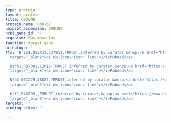 ```yaml
---
type: protein
layout: protein
title: Q9QUN8
protein_name: Hbb-b2
uniprot_accession: Q9QUN8
ncbi_gene_id: '-'
organism: Mus musculus
function: target gene
orthologs: ''
tfs: 'Brip1,Q5SXJ3,237911,TRRUST,inferred by curator,&ensp;<a href="https://www.ncbi.nlm.nih.gov/pubmed/?term=14660636%5Buid%5D+OR+15809329%5Buid%5D+OR+29087512%5Buid%5D"
  target="_blank"><i uk-icon="icon: link"></i>Pubmed</a>

  Bach1,P97302,12013,TRRUST,inferred by curator,&ensp;<a href="https://www.ncbi.nlm.nih.gov/pubmed/?term=14660636%5Buid%5D+OR+15809329%5Buid%5D+OR+29087512%5Buid%5D"
  target="_blank"><i uk-icon="icon: link"></i>Pubmed</a>

  Nfe2,Q07279,18022,TRRUST,inferred by curator,&ensp;<a href="https://www.ncbi.nlm.nih.gov/pubmed/?term=14597626%5Buid%5D+OR+20236933%5Buid%5D+OR+29087512%5Buid%5D+OR+10891470%5Buid%5D"
  target="_blank"><i uk-icon="icon: link"></i>Pubmed</a>

  Klf1,P46099,,TRRUST,inferred by curator,&ensp;<a href="https://www.ncbi.nlm.nih.gov/pubmed/?term=29087512%5Buid%5D+OR+18710946%5Buid%5D"
  target="_blank"><i uk-icon="icon: link"></i>Pubmed</a>'
targets: ''
binding_sites: ''

---
```

